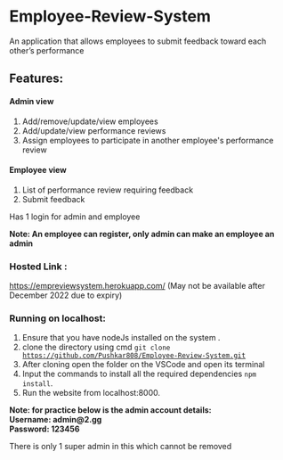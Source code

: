 # Employee-Review-System
An application that allows employees to submit feedback toward each other’s performance 

## Features:
#### Admin view
  1. Add/remove/update/view employees
  2. Add/update/view performance reviews
  3. Assign employees to participate in another employee's performance review
#### Employee view
  1. List of performance review requiring feedback
  2. Submit feedback

Has 1 login for admin and employee

<b> Note: An employee can register, only admin can make an employee an admin </b>


### Hosted Link :
  https://empreviewsystem.herokuapp.com/ (May not be available after December 2022 due to expiry)
 
### Running on localhost:
  1. Ensure that you have nodeJs installed on the system .
  2. clone the directory using cmd
    <code>git clone https://github.com/Pushkar808/Employee-Review-System.git </code>
  3. After cloning open the folder on the VSCode and open its terminal
  4. Input the commands to install all the required dependencies <code>npm install</code>.
  5. Run the website from localhost:8000.

<b>
Note: for practice below is the admin account details:<br>
  Username: admin@2.gg<br>
  Password: 123456
</b>

There is only 1 super admin in this which cannot be removed 
